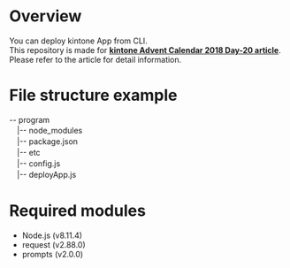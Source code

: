# Overview
You can deploy kintone App from CLI.     
This repository is made for **[kintone Advent Calendar 2018 Day-20 article]()**.     
Please refer to the article for detail information.     

# File structure example
-- program     
　|-- node_modules     
　|-- package.json     
　|-- etc     
　|-- config.js     
　|-- deployApp.js     

# Required modules
- Node.js (v8.11.4)
- request (v2.88.0)
- prompts (v2.0.0)

